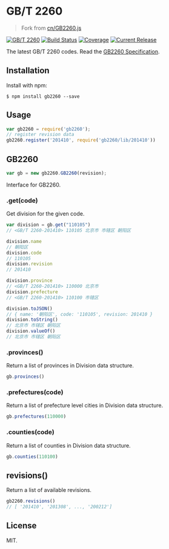 # GB/T 2260 

> Fork from [cn/GB2260.js](https://github.com/cn/GB2260.js)

[![GB/T 2260](https://img.shields.io/badge/GB%2FT%202260-v0.3pre-blue.svg)](https://github.com/cn/GB2260)
[![Build Status](https://img.shields.io/travis/cn/GB2260.js.svg?style=flat)](https://travis-ci.org/cn/GB2260.js)
[![Coverage](https://img.shields.io/coveralls/cn/GB2260.js.svg?style=flat)](https://coveralls.io/r/cn/GB2260.js)
[![Current Release](https://img.shields.io/npm/v/gb2260.svg?style=flat)](https://npmjs.org/package/gb2260)

The latest GB/T 2260 codes. Read the [GB2260 Specification](https://github.com/cn/GB2260/blob/v0.2/spec.md).

## Installation

Install with npm:

    $ npm install gb2260 --save

## Usage

```js
var gb2260 = require('gb2260');
// register revision data
gb2260.register('201410', require('gb2260/lib/201410'))
```

## GB2260

```js
var gb = new gb2260.GB2260(revision);
```

Interface for GB2260.

### .get(code)

Get division for the given code.

```js
var division = gb.get("110105")
// <GB/T 2260-201410> 110105 北京市 市辖区 朝阳区

division.name
// 朝阳区
division.code
// 110105
division.revision
// 201410

division.province
// <GB/T 2260-201410> 110000 北京市
division.prefecture
// <GB/T 2260-201410> 110100 市辖区

division.toJSON()
// { name: '朝阳区', code: '110105', revision: 201410 }
division.toString()
// 北京市 市辖区 朝阳区
division.valueOf()
// 北京市 市辖区 朝阳区
```

### .provinces()

Return a list of provinces in Division data structure.

```js
gb.provinces()
```

### .prefectures(code)

Return a list of prefecture level cities in Division data structure.

```js
gb.prefectures(110000)
```

### .counties(code)

Return a list of counties in Division data structure.

```js
gb.counties(110100)
```

## revisions()

Return a list of available revisions.

```js
gb2260.revisions()
// [ '201410', '201308', ..., '200212']
```

## License

MIT.
